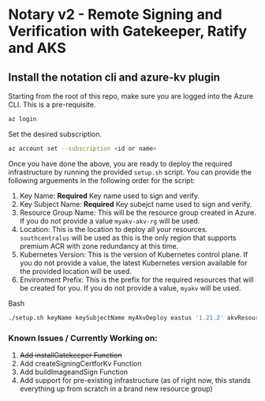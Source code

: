 # Notary v2 - Remote Signing and Verification with Gatekeeper, Ratify and AKS

## Install the notation cli and azure-kv plugin

Starting from the root of this repo, make sure you are logged into the Azure CLI. This is a pre-requisite.

  ```bash
  az login
  ```

Set the desired subscription.

  ```bash
  az account set --subscription <id or name>
  ```

Once you have done the above, you are ready to deploy the required infrastructure by running the provided `setup.sh` script. You can provide the following arguements in the following order for the script:

1. Key Name: **Required** Key name used to sign and verify.
2. Key Subject Name: **Required** Key subejct name used to sign and verify.
3. Resource Group Name: This will be the resource group created in Azure. If you do not provide a value `myakv-akv-rg` will be used.
4. Location: This is the location to deploy all your resources. `southcentralus` will be used as this is the only region that supports premium ACR with zone redundancy at this time.
5. Kubernetes Version: This is the version of Kubernetes control plane. If you do not provide a value, the latest Kubernetes version available for the provided location will be used.
6. Environment Prefix: This is the prefix for the required resources that will be created for you. If you do not provide a value, `myakv` will be used.

Bash

  ```bash
  ./setup.sh keyName keySubjectName myAkvDeploy eastus '1.21.2' akvResources
  ```

### Known Issues / Currently Working on:

1. ~~Add installGatekeeper Function~~
2. Add createSigningCertforKv Function
3. Add buildImageandSign Function
4. Add support for pre-existing infrastructure (as of right now, this stands everything up from scratch in a brand new resource group)